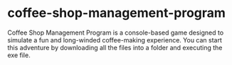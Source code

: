 # coffee-shop-management-program
Coffee Shop Management Program is a console-based game designed to simulate a fun and long-winded coffee-making experience.
You can start this adventure by downloading all the files into a folder and executing the exe file. 
